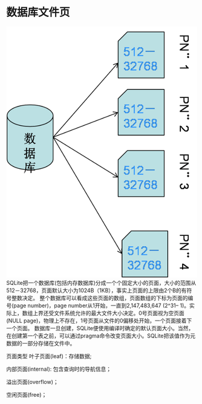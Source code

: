 # 数据库文件页
<img src = "./4.png">
SQLite把一个数据库(包括内存数据库)分成一个个固定大小的页面，大小的范围从512－32768，页面默认大小为1024B（1KB），事实上页面的上限由2个B的有符号整数决定。 整个数据库可以看成这些页面的数组，页面数组的下标为页面的编号(page number)，page number从1开始，一直到2,147,483,647 (2^31– 1)。实际上，数组上界还受文件系统允许的最大文件大小决定。0号页面视为空页面(NULL page)，物理上不存在，1号页面从文件的0偏移处开始，一个页面接着下一个页面。
数据库一旦创建，SQLite便使用编译时确定的默认页面大小。当然，在创建第一个表之前，可以通过pragma命令改变页面大小。SQLite把该值作为元数据的一部分存储在文件中。

页面类型
叶子页面(leaf)：存储数据;

内部页面(internal): 包含查询时的导航信息；

溢出页面(overflow)；

空闲页面(free)；
